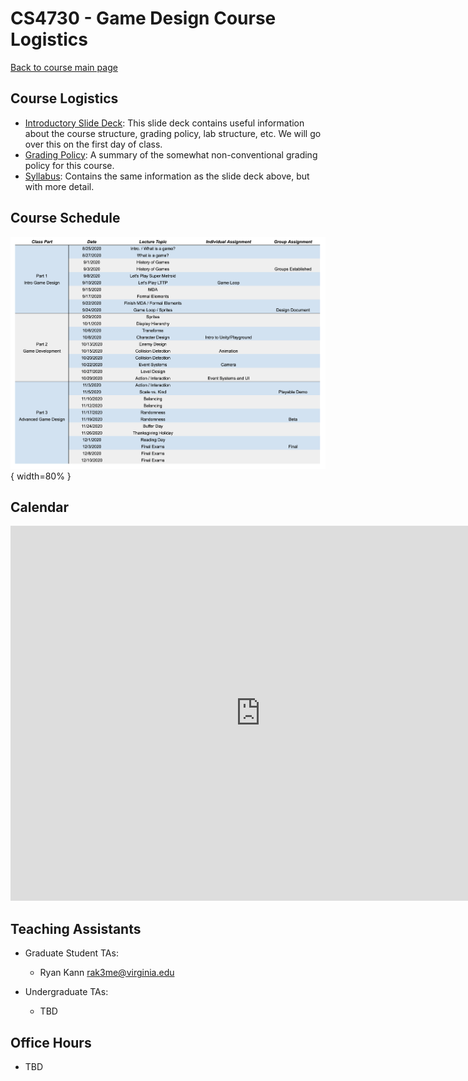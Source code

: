 CS4730 - Game Design Course Logistics
===============================

[Back to course main page](../index.html)

<a name="introduction"></a>Course Logistics
---------------------------------------

- [Introductory Slide Deck](../slides/00-courseIntro.pptx): This slide deck contains useful information about the course structure, grading policy, lab structure, etc. We will go over this on the first day of class.
- [Grading Policy](./grading.html): A summary of the somewhat non-conventional grading policy for this course.
- [Syllabus](./syllabus.html): Contains the same information as the slide deck above, but with more detail.


<a name="Schedule"></a>Course Schedule
---------------------------------------

![](./images/schedule.png){ width=80% }


<a name="Calendar"></a>Calendar
---------------------------------------

<div class="aside">
<iframe src="https://calendar.google.com/calendar/embed?src=o3s8k7dis44l1s4if2csbgta5g%40group.calendar.google.com&ctz=America%2FNew_York" style="border: 0" width="800" height="600" frameborder="0" scrolling="no"></iframe>
</div>

<a name="TAs"></a>Teaching Assistants
---------------------------------------

- Graduate Student TAs:
	- Ryan Kann [rak3me@virginia.edu](mailto:rak3me@virginia.edu)

- Undergraduate TAs:
	- TBD


<a name="TAs"></a>Office Hours
---------------------------------------

- TBD


